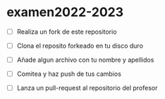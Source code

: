 # examen2022-2023

- [ ] Realiza un fork de este repositorio

- [ ] Clona el reposito forkeado en tu disco duro

- [ ] Añade algun archivo con tu nombre y apellidos

- [ ] Comitea y haz push de tus cambios

- [ ] Lanza un pull-request al repositorio del profesor